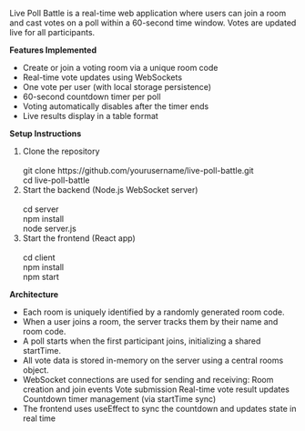 Live Poll Battle is a real-time web application where users can join a room and cast votes on a poll within a 60-second time window. 
Votes are updated live for all participants.

**Features Implemented**
- Create or join a voting room via a unique room code
- Real-time vote updates using WebSockets
- One vote per user (with local storage persistence)
- 60-second countdown timer per poll
- Voting automatically disables after the timer ends
- Live results display in a table format

**Setup Instructions**
<ol>
  <li>Clone the repository</li><br>
  git clone https://github.com/yourusername/live-poll-battle.git<br>
  cd live-poll-battle<br>
  <li>Start the backend (Node.js WebSocket server)</li><br>
  cd server<br>
  npm install<br>
  node server.js<br>
<li>Start the frontend (React app)</li><br>
  cd client<br>
  npm install<br>
  npm start<br>
</ol>
    
**Architecture**
<ul><li>Each room is uniquely identified by a randomly generated room code.</li>
<li>When a user joins a room, the server tracks them by their name and room code.</li>
<li>A poll starts when the first participant joins, initializing a shared startTime.</li>
<li>All vote data is stored in-memory on the server using a central rooms object.</li>
<li>WebSocket connections are used for sending and receiving:
    Room creation and join events
    Vote submission
    Real-time vote result updates
    Countdown timer management (via startTime sync)</li>
<li>The frontend uses useEffect to sync the countdown and updates state in real time</li><ul>
